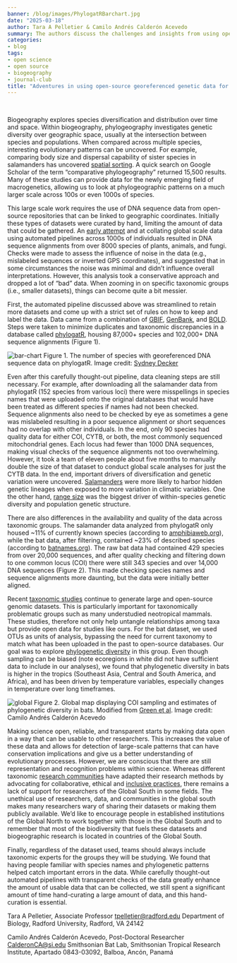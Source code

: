 ```yaml
---
banner: /blog/images/PhylogatRBarchart.jpg 
date: "2025-03-18"  
author: Tara A Pelletier & Camilo Andrés Calderón Acevedo
summary: The authors discuss the challenges and insights from using open-source georeferenced genetic data for large-scale biogeography
categories:
- blog
tags: 
- open science
- open source
- biogeography
- journal-club
title: "Adventures in using open-source georeferenced genetic data for large-scale biogeography" 
---
```


&nbsp;

Biogeography explores species diversification and distribution over time and space. Within biogeography, phylogeography investigates genetic diversity over geographic space, usually at the intersection between species and populations. When compared across multiple species, interesting evolutionary patterns can be uncovered. For example, comparing body size and dispersal capability of sister species in salamanders has uncovered [spatial sorting](https://onlinelibrary.wiley.com/doi/10.1111/jbi.12833). A quick search on Google Scholar of the term “comparative phylogeography” returned 15,500 results. Many of these studies can provide data for the newly emerging field of macrogenetics, allowing us to look at phylogeographic patterns on a much larger scale across 100s or even 1000s of species.
 
This large scale work requires the use of DNA sequence data from open-source repositories that can be linked to geographic coordinates. Initially these types of datasets were curated by hand, limiting the amount of data that could be gathered. An [early attempt](https://royalsocietypublishing.org/doi/10.1098/rsbl.2017.0566) and  at collating global scale data using automated pipelines across 1000s of individuals resulted in DNA sequence alignments from over 8000 species of plants, animals, and fungi. Checks were made to assess the influence of noise in the data (e.g., mislabeled sequences or inverted GPS coordinates), and suggested that in some circumstances the noise was minimal and didn’t influence overall interpretations. However, this analysis took a conservative approach and dropped a lot of “bad” data. When zooming in on specific taxonomic groups (i.e., smaller datasets), things can become quite a bit messier.
 
First, the automated pipeline discussed above was streamlined to retain more datasets and come up with a strict set of rules on how to keep and label the data. Data came from a combination of [GBIF](https://www.gbif.org/), [GenBank](https://www.ncbi.nlm.nih.gov/genbank/about/), and [BOLD](https://v4.boldsystems.org/). Steps were taken to minimize duplicates and taxonomic discrepancies in a database called [phylogatR](https://onlinelibrary.wiley.com/doi/10.1111/1755-0998.13673), housing 87,000+ species and 102,000+ DNA sequence alignments (Figure 1).
 

![bar-chart](/blog/images/PhylogatRBarchart.jpg)
Figure 1. The number of species with georeferenced DNA sequence data on phylogatR. Image credit: [Sydney Decker](https://skdecker.wixsite.com/home/)
 
Even after this carefully thought-out pipeline, data cleaning steps are still necessary. For example, after downloading all the salamander data from phylogatR (152 species from various loci) there were misspellings in species names that were uploaded onto the original databases that would have been treated as different species if names had not been checked. Sequence alignments also need to be checked by eye as sometimes a gene was mislabeled resulting in a poor sequence alignment or short sequences had no overlap with other individuals. In the end, only 90 species had quality data for either COI, CYTB, or both, the most commonly sequenced mitochondrial genes. Each locus had fewer than 1000 DNA sequences, making visual checks of the sequence alignments not too overwhelming. However, it took a team of eleven people about five months to manually double the size of that dataset to conduct global scale analyses for just the CYTB data. In the end, important drivers of diversification and genetic variation were uncovered. [Salamanders](https://doi.org/10.1371/journal.pone.0310932) were more likely to harbor hidden genetic lineages when exposed to more variation in climatic variables. One the other hand, [range size](https://www.biorxiv.org/content/10.1101/2025.01.24.634750v1) was the biggest driver of within-species genetic diversity and population genetic structure.
 
There are also differences in the availability and quality of the data across taxonomic groups. The salamander data analyzed from phylogatR only housed ~11% of currently known species (according to [amphibiaweb.org](https://amphibiaweb.org/)), while the bat data, after filtering, contained ~23% of described species (according to [batnames.org](https://batnames.org/)). The raw bat data had contained 429 species from over 20,000 sequences, and after quality checking and filtering down to one common locus (COI) there were still 343 species and over 14,000 DNA sequences (Figure 2). This made checking species names and sequence alignments more daunting, but the data were initially better aligned. 
 
Recent [taxonomic studies](https://doi.org/10.1016/j.ympev.2021.107356) continue to generate large and open-source genomic datasets. This is particularly important for taxonomically problematic groups such as many understudied neotropical mammals. These studies, therefore not only help untangle relationships among taxa but provide open data for studies like ours. For the bat dataset, we used OTUs as units of analysis, bypassing the need for current taxonomy to match what has been uploaded in the past to open-source databases. Our goal was to explore [phylogenetic diversity](https://www.biorxiv.org/content/10.1101/2025.02.18.636314v1) in this group. Even though sampling can be biased (note ecoregions in white did not have sufficient data to include in our analyses), we found that phylogenetic diversity in bats is higher in the tropics (Southeast Asia, Central and South America, and Africa), and has been driven by temperature variables, especially changes in temperature over long timeframes.
 
![global](/blog/images/PD_ecoregions109_Landscape_3298.6x1360.6px.tiff)
Figure 2. Global map displaying COI sampling and estimates of phylogenetic diversity in bats. Modified from [Green et al](https://www.biorxiv.org/content/10.1101/2025.02.18.636314v1). Image credit: Camilo Andrés Calderón Acevedo
 
Making science open, reliable, and transparent starts by making data open in a way that can be usable to other researchers. This increases the value of these data and allows for detection of large-scale patterns that can have conservation implications and give us a better understanding of evolutionary processes. However, we are conscious that there are still representation and recognition problems within science. Whereas different taxonomic [research communities](https://zookeys.pensoft.net/article/109586/) have adapted their research methods by advocating for collaborative, ethical and [inclusive practices](https://doi.org/10.1098/rspb.2023.2840), there remains a lack of support for researchers of the Global South in some fields. The unethical use of researchers, data, and communities in the global south makes many researchers wary of sharing their datasets or making them publicly available. We’d like to encourage people in established institutions of the Global North to work together with those in the Global South and to remember that most of the biodiversity that fuels these datasets and biogeographic research is located in countries of the Global South.  
  
Finally, regardless of the dataset used, teams should always include taxonomic experts for the groups they will be studying. We found that having people familiar with species names and phylogenetic patterns helped catch important errors in the data. While carefully thought-out automated pipelines with transparent checks of the data greatly enhance the amount of usable data that can be collected, we still spent a significant amount of time hand-curating a large amount of data, and this hand-curation is essential.
 
 
Tara A Pelletier, Associate Professor [tpelletier@radford.edu](mailto:tpelletier@radford.edu)
Department of Biology, Radford University, Radford, VA 24142

Camilo Andrés Calderón Acevedo, Post-Doctoral Researcher [CalderonCA@si.edu](mailto:CalderonCA@si.edu)
Smithsonian Bat Lab, Smithsonian Tropical Research Institute, Apartado 0843-03092, Balboa, Ancón, Panamá

